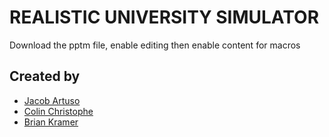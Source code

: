 # REALISTIC UNIVERSITY SIMULATOR
Download the pptm file, enable editing then enable content for macros
## Created by
- [Jacob Artuso](https://github.com/Hahkobeh)
- [Colin Christophe](https://github.com/Colin-C32)
- [Brian Kramer](https://github.com/BrianKrameruc)
